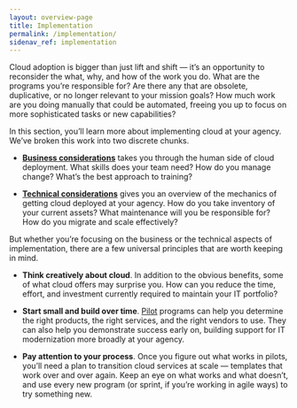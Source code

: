```yaml
---
layout: overview-page
title: Implementation
permalink: /implementation/
sidenav_ref: implementation
---
```


Cloud adoption is bigger than just lift and shift — it’s an opportunity to reconsider the what, why, and how of the work you do. What are the programs you’re responsible for? Are there any that are obsolete, duplicative, or no longer relevant to your mission goals? How much work are you doing manually that could be automated, freeing you up to focus on more sophisticated tasks or new capabilities?

In this section, you’ll learn more about implementing cloud at your agency. We’ve broken this work into two discrete chunks.

  * **[Business considerations](/business/)** takes you through the human side of cloud deployment. What skills does your team need? How do you manage change? What’s the best approach to training?


* **[Technical considerations](/technical/)** gives you an overview of the mechanics of getting cloud deployed at your agency. How do you take inventory of your current assets? What maintenance will you be responsible for? How do you migrate and scale effectively?

But whether you’re focusing on the business or the technical aspects of implementation, there are a few universal principles that are worth keeping in mind. 

* **Think creatively about cloud**. In addition to the obvious benefits, some of what cloud offers may surprise you. How can you reduce the time, effort, and investment currently required to maintain your IT portfolio?


* **Start small and build over time**. [Pilot]() programs can help you determine the right products, the right services, and the right vendors to use. They can also help you demonstrate success early on, building support for IT modernization more broadly at your agency.


* **Pay attention to your process**. Once you figure out what works in pilots, you’ll need a plan to transition cloud services at scale — templates that work over and over again. Keep an eye on what works and what doesn’t, and use every new program (or sprint, if you’re working in agile ways) to try something new.




